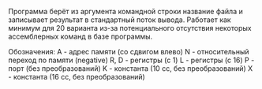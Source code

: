 Программа берёт из аргумента командной строки название файла и записывает результат в стандартный поток вывода.
Работает как минимум для 20 варианта из-за потенциального отсутствия некоторых ассемблерных команд в базе программы.

Обозначения:
A - адрес памяти (со сдвигом влево)
N - относительный переход по памяти (negative)
R, D - регистры (с 1)
L - регистры (с 16)
P - порт (без преобразований)
K - константа (10 сс, без преобразований)
X - константа (16 сс, без преобразований)

